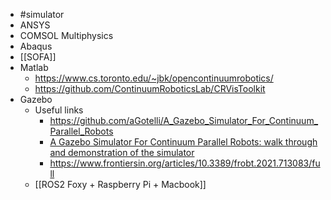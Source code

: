 - #simulator
- ANSYS
- COMSOL Multiphysics
- Abaqus
- [[SOFA]]
- Matlab
	- https://www.cs.toronto.edu/~jbk/opencontinuumrobotics/
	- https://github.com/ContinuumRoboticsLab/CRVisToolkit
- Gazebo
	- Useful links
		- https://github.com/aGotelli/A_Gazebo_Simulator_For_Continuum_Parallel_Robots
		- [A Gazebo Simulator For Continuum Parallel Robots: walk through and demonstration of the simulator](https://www.youtube.com/watch?v=6k5aZPOQjQ8)
		- https://www.frontiersin.org/articles/10.3389/frobt.2021.713083/full
	- [[ROS2 Foxy + Raspberry Pi + Macbook]]